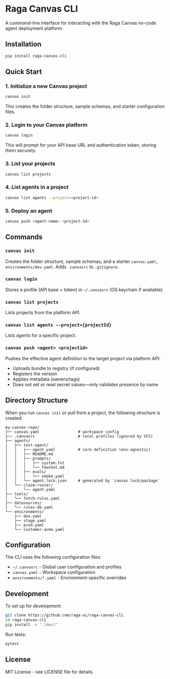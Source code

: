 # Raga Canvas CLI

A command-line interface for interacting with the Raga Canvas no-code agent deployment platform.

## Installation

```bash
pip install raga-canvas-cli
```

## Quick Start

### 1. Initialize a new Canvas project

```bash
canvas init
```

This creates the folder structure, sample schemas, and starter configuration files.

### 2. Login to your Canvas platform

```bash
canvas login
```

This will prompt for your API base URL and authentication token, storing them securely.

### 3. List your projects

```bash
canvas list projects
```

### 4. List agents in a project

```bash
canvas list agents --project=<project-id>
```

### 5. Deploy an agent

```bash
canvas push <agent-name> <project-id>
```

## Commands

### `canvas init`
Creates the folder structure, sample schemas, and a starter `canvas.yaml`, `environments/dev.yaml`.
Adds `.canvasrc` to `.gitignore`.

### `canvas login`
Stores a profile (API base + token) in `~/.canvasrc` (OS keychain if available).

### `canvas list projects`
Lists projects from the platform API.

### `canvas list agents --project={projectId}`
Lists agents for a specific project.

### `canvas push <agent> <projectid>`
Pushes the effective agent definition to the target project via platform API:
- Uploads bundle to registry (if configured)
- Registers the version
- Applies metadata (owners/tags)
- Does not set or read secret values—only validates presence by name

## Directory Structure

When you run `canvas init` or pull from a project, the following structure is created:

```
my-canvas-repo/
├── canvas.yaml                 # workspace config
├── .canvasrc                   # local profiles (ignored by VCS)
├── agents/
│   ├── test-agent/
│   │   ├── agent.yaml          # core definition (env-agnostic)
│   │   ├── README.md
│   │   ├── prompts/
│   │   │   ├── system.txt
│   │   │   └── fewshot.md
│   │   ├── evals/
│   │   │   └── smoke.yaml
│   │   └── agent.lock.json     # generated by `canvas lock/package`
│   └── claim-router/
│       └── agent.yaml
├── tools/
│   └── fetch-rules.yaml
├── datasources/
│   └── rules-db.yaml
└── environments/
    ├── dev.yaml
    ├── stage.yaml
    ├── prod.yaml
    └── customer-acme.yaml
```

## Configuration

The CLI uses the following configuration files:

- `~/.canvasrc` - Global user configuration and profiles
- `canvas.yaml` - Workspace configuration
- `environments/*.yaml` - Environment-specific overrides

## Development

To set up for development:

```bash
git clone https://github.com/raga-ai/raga-canvas-cli
cd raga-canvas-cli
pip install -e ".[dev]"
```

Run tests:

```bash
pytest
```

## License

MIT License - see LICENSE file for details.

